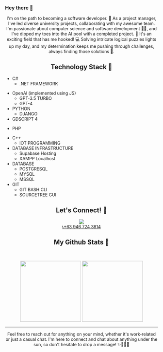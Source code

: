 ### Hey there 👋




<p align="center">
I'm on the path to becoming a software developer. 🚀 As a project manager, I've led diverse university projects, collaborating with my awesome team. I'm passionate about computer science and software development 🧑‍💻, and I've dipped my toes into the AI pool with a completed project. 🤖 It's an exciting field that has me hooked! 💻 Solving intricate logical puzzles lights up my day, and my determination keeps me pushing through challenges, always finding those solutions 🔧.
</p>

<h2 align="center">Technology Stack 🤖</h2>

* C#
   * .NET FRAMEWORK
- OpenAI (implemented using JS)
  - GPT-3.5 TURBO
  - GPT-4
- PYTHON
  - DJANGO
- GDSCRIPT 4
* PHP
- C++
  - IOT PROGRAMMING
- DATABASE INFRASTRUCTURE
  - Supabase Hosting
  - XAMPP Localhost
- DATABASE
  - POSTGRESQL
  - MYSQL
  - MSSQL
- GIT
  - GIT BASH CLI
  - SOURCETREE GUI
          

<h2 align="center">Let's Connect! 🤝 </h2>

<p align="center">
<a href="mailto: dwight.eyac20@gmail.com">
 <img src="https://img.shields.io/badge/-dwight.eyac20-c14438?style=flat-square&logo=Gmail&logoColor=white&link=mailto:dwight.eyac20@gmail.com"/>
</a>
<!-- <a href="https://www.linkedin.com/in/ritik-rawal-698a18142/">
 <img src="https://img.shields.io/badge/-ritikrawal-blue?style=flat-square&logo=Linkedin&logoColor=white&link=https://www.linkedin.com/in/ritik-rawal-698a18142/"/>
</a> --><br>
<a href= “+639467243814">
  📞+63 946 724 3814
</a>
</p>

<h2 align="center">
  My Github Stats 🏅
</h2>
 
<br>

<p align="center">
  <img src="https://github-readme-stats.vercel.app/api?username=white-dough&show_icons=true&theme=radical&line_height=27" height="200">
  <img src="https://github-readme-stats.vercel.app/api/top-langs/?username=white-dough&hide=html,css,&theme=radical&layout=compact&line_height=27" height="200">
</p>


<hr>
<p align="center">Feel free to reach out for anything on your mind, whether it's work-related or just a casual chat. I'm here to connect and chat about anything under the sun, so don't hesitate to drop a message! ✨💬📱🤙</p>






<!--
**white-dough/white-dough** is a ✨ _special_ ✨ repository because its `README.md` (this file) appears on your GitHub profile.

Here are some ideas to get you started:

- 🔭 I’m currently working on ...
- 🌱 I’m currently learning ...
- 👯 I’m looking to collaborate on ...
- 🤔 I’m looking for help with ...
- 💬 Ask me about ...
- 📫 How to reach me: ...
- 😄 Pronouns: ...
- ⚡ Fun fact: ...
-->
